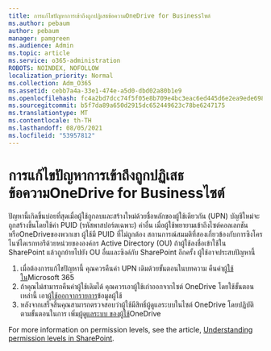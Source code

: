 ```yaml
---
title: การแก้ไขปัญหาการเข้าถึงถูกปฏิเสธข้อความOneDrive for Businessไซต์
ms.author: pebaum
author: pebaum
manager: pamgreen
ms.audience: Admin
ms.topic: article
ms.service: o365-administration
ROBOTS: NOINDEX, NOFOLLOW
localization_priority: Normal
ms.collection: Adm_O365
ms.assetid: cebb7a4a-33e1-474e-a5d0-dbd02a80b1e9
ms.openlocfilehash: fc4a2bd7dcc74f5f05e8b709e4bc3eac6ed445d6e2ea9ede698abbc8667723ce
ms.sourcegitcommit: b5f7da89a650d2915dc652449623c78be6247175
ms.translationtype: MT
ms.contentlocale: th-TH
ms.lasthandoff: 08/05/2021
ms.locfileid: "53957812"
---
```

# <a name="troubleshooting-access-denied-messages-to-onedrive-for-business-sites"></a>การแก้ไขปัญหาการเข้าถึงถูกปฏิเสธข้อความOneDrive for Businessไซต์

ปัญหานี้เกิดขึ้นบ่อยที่สุดเมื่อผู้ใช้ถูกลบและสร้างใหม่ด้วยชื่อหลักของผู้ใช้เดียวกัน (UPN) บัญชีใหม่จะถูกสร้างขึ้นโดยใช้ค่า PUID (รหัสพาสปอร์ตเฉพาะ) ค่าอื่น เมื่อผู้ใช้พยายามเข้าถึงไซต์คอลเลกชันหรือOneDriveของพวกเขา ผู้ใช้มี PUID ที่ไม่ถูกต้อง สถานการณ์สมมติที่สองเกี่ยวข้องกับการซิงโครไนซ์ไดเรกทอรีด้วยหน่วยขององค์กร Active Directory (OU) ถ้าผู้ใช้ลงชื่อเข้าใช้ใน SharePoint แล้วถูกย้ายไปยัง OU อื่นและซิงค์กับ SharePoint อีกครั้ง ผู้ใช้อาจประสบปัญหานี้

1. เมื่อต้องการแก้ไขปัญหานี้ คุณควรคืนค่า UPN เดิมด้วยขั้นตอนในบทความ คืนค่า[ผู้ใช้ใน](https://docs.microsoft.com/microsoft-365/admin/add-users/restore-user)Microsoft 365
2. ถ้าคุณไม่สามารถคืนค่าผู้ใช้เดิมได้ คุณควรเอาผู้ใช้เก่าออกจากไซต์ OneDrive โดยใช้ขั้นตอนเหล่านี้ เอา[ผู้ใช้ออกจากรายการ]()ข้อมูลผู้ใช้ 
3. หลังจากเสร็จสิ้นคุณสามารถตรวจสอบว่าผู้ใช้มีสิทธิ์ผู้ดูแลระบบในไซต์ OneDrive โดยปฏิบัติตามขั้นตอนในการ เพิ่ม[ผู้ดูแลระบบ ของผู้ใช้](https://docs.microsoft.com/sharepoint/manage-user-profiles)OneDrive

For more information on permission levels, see the article, [Understanding permission levels in SharePoint](https://docs.microsoft.com/sharepoint/understanding-permission-levels).
